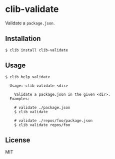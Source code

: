 
# clib-validate

  Validate a `package.json`.

## Installation

    $ clib install clib-validate

## Usage

```
$ clib help validate

  Usage: clib validate <dir>

    Validate a package.json in the given <dir>.
  Examples:

    # validate ./package.json
    $ clib validate

    # validate ./repos/foo/package.json
    $ clib validate repos/foo
```

## License

  MIT
